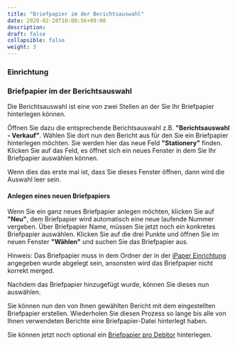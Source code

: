 ```yaml
---
title: "Briefpapier im der Berichtsauswahl"
date: 2020-02-28T10:08:56+09:00
description: 
draft: false
collapsible: false
weight: 3
---
```

### Einrichtung

### Briefpapier im der Berichtsauswahl

Die Berichtsauswahl ist eine von zwei Stellen an der Sie Ihr Briefpapier hinterlegen können. 

Öffnen Sie dazu die entsprechende Berichtsauswahl z.B. **"Berichtsauswahl - Verkauf"**. Wählen Sie dort nun den Bericht aus für den Sie ein Briefpapier hinterlegen möchten.
Sie werden hier das neue Feld **"Stationery"** finden. Klicken Sie auf das Feld, es öffnet sich ein neues Fenster in dem Sie Ihr Briefpapier auswählen können.

Wenn dies das erste mal ist, dass Sie dieses Fenster öffnen, dann wird die Auswahl leer sein.

#### Anlegen eines neuen Briefpapiers

Wenn Sie ein ganz neues Briefpapier anlegen möchten, klicken Sie auf **"Neu"**, dem Briefpapier wird automatisch eine neue laufende Nummer vergeben. Über Briefpapier Name, müssen Sie jetzt noch ein konkretes Briefpapier auswählen. Klicken Sie auf die drei Punkte und öffnen Sie im neuen Fenster **"Wählen"** und suchen Sie das Briefpapier aus.

Hinweis: Das Briefpapier muss in dem Ordner der in der [iPaper Einrichtung](/de-de/apps/pdfpaper/first-steps/setup/ipaper) angegeben wurde abgelegt sein, ansonsten wird das Briefpapier nicht korrekt merged.

Nachdem das Briefpapier hinzugefügt wurde, können Sie dieses nun auswählen.

Sie können nun den von Ihnen gewählten Bericht mit dem eingestellten Briefpapier erstellen. Wiederholen Sie diesen Prozess so lange bis alle von Ihnen verwendeten Berichte eine Briefpapier-Datei hinterlegt haben.

Sie können jetzt noch optional ein [Briefpapier pro Debitor](/de-de/apps/pdfpaper/first-steps/setup/documentlayouts) hinterlegen.